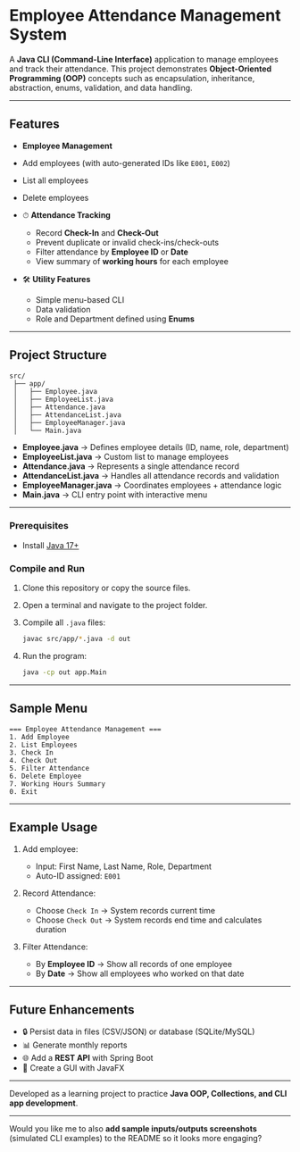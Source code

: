 # Employee Attendance Management System

A **Java CLI (Command-Line Interface)** application to manage employees and track their attendance.
This project demonstrates **Object-Oriented Programming (OOP)** concepts such as encapsulation, inheritance, abstraction, enums, validation, and data handling.

---

##  Features

*  **Employee Management**

  * Add employees (with auto-generated IDs like `E001`, `E002`)
  * List all employees
  * Delete employees

* ⏱ **Attendance Tracking**

  * Record **Check-In** and **Check-Out**
  * Prevent duplicate or invalid check-ins/check-outs
  * Filter attendance by **Employee ID** or **Date**
  * View summary of **working hours** for each employee

* 🛠 **Utility Features**

  * Simple menu-based CLI
  * Data validation
  * Role and Department defined using **Enums**

---

##  Project Structure

```
src/
 ├── app/
 │   ├── Employee.java
 │   ├── EmployeeList.java
 │   ├── Attendance.java
 │   ├── AttendanceList.java
 │   ├── EmployeeManager.java
 │   └── Main.java
```

* **Employee.java** → Defines employee details (ID, name, role, department)
* **EmployeeList.java** → Custom list to manage employees
* **Attendance.java** → Represents a single attendance record
* **AttendanceList.java** → Handles all attendance records and validation
* **EmployeeManager.java** → Coordinates employees + attendance logic
* **Main.java** → CLI entry point with interactive menu

---

### Prerequisites

* Install [Java 17+](https://adoptopenjdk.net/)

### Compile and Run

1. Clone this repository or copy the source files.

2. Open a terminal and navigate to the project folder.

3. Compile all `.java` files:

   ```bash
   javac src/app/*.java -d out
   ```

4. Run the program:

   ```bash
   java -cp out app.Main
   ```

---

##  Sample Menu

```
=== Employee Attendance Management ===
1. Add Employee
2. List Employees
3. Check In
4. Check Out
5. Filter Attendance
6. Delete Employee
7. Working Hours Summary
0. Exit
```

---

##  Example Usage

1. Add employee:

   * Input: First Name, Last Name, Role, Department
   * Auto-ID assigned: `E001`

2. Record Attendance:

   * Choose `Check In` → System records current time
   * Choose `Check Out` → System records end time and calculates duration

3. Filter Attendance:

   * By **Employee ID** → Show all records of one employee
   * By **Date** → Show all employees who worked on that date

---

##  Future Enhancements

* 🔒 Persist data in files (CSV/JSON) or database (SQLite/MySQL)
* 📊 Generate monthly reports
* 🌐 Add a **REST API** with Spring Boot
* 🎨 Create a GUI with JavaFX

---


Developed as a learning project to practice **Java OOP, Collections, and CLI app development**.

---

Would you like me to also **add sample inputs/outputs screenshots** (simulated CLI examples) to the README so it looks more engaging?
